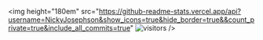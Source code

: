 <img height="180em" src="https://github-readme-stats.vercel.app/api?username=NickyJosephson&show_icons=true&hide_border=true&&count_private=true&include_all_commits=true" ![visitors](https://visitor-badge.glitch.me/badge?page_id=NickyJosephson.386973308) />

